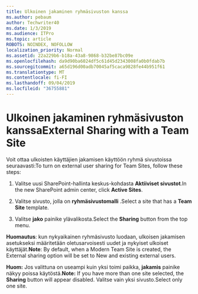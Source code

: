 ```yaml
---
title: Ulkoinen jakaminen ryhmäsivuston kanssa
ms.author: pebaum
author: Techwriter40
ms.date: 1/3/2019
ms.audience: ITPro
ms.topic: article
ROBOTS: NOINDEX, NOFOLLOW
localization_priority: Normal
ms.assetid: 22a229b6-b18a-43a8-9868-b32be87bc09e
ms.openlocfilehash: da9d90ba6024df5c61d45d2343008fa0b0fdab7b
ms.sourcegitcommit: a65d196d00adb70045af5caca9828fe44b951f61
ms.translationtype: MT
ms.contentlocale: fi-FI
ms.lasthandoff: 09/04/2019
ms.locfileid: "36755881"
---
```

# <a name="external-sharing-with-a-team-site"></a><span data-ttu-id="9cca6-102">Ulkoinen jakaminen ryhmäsivuston kanssa</span><span class="sxs-lookup"><span data-stu-id="9cca6-102">External Sharing with a Team Site</span></span>

<span data-ttu-id="9cca6-103">Voit ottaa ulkoisten käyttäjien jakamisen käyttöön ryhmä sivustoissa seuraavasti:</span><span class="sxs-lookup"><span data-stu-id="9cca6-103">To turn on external user sharing for Team Sites, follow these steps:</span></span> 
  
1. <span data-ttu-id="9cca6-104">Valitse uusi SharePoint-hallinta keskus-kohdasta **Aktiiviset sivustot**.</span><span class="sxs-lookup"><span data-stu-id="9cca6-104">In the new SharePoint admin center, click **Active Sites**.</span></span>
  
2. <span data-ttu-id="9cca6-105">Valitse sivusto, jolla on **ryhmäsivustomalli** .</span><span class="sxs-lookup"><span data-stu-id="9cca6-105">Select a site that has a **Team Site** template.</span></span> 
  
3. <span data-ttu-id="9cca6-106">Valitse **jako** painike ylävalikosta.</span><span class="sxs-lookup"><span data-stu-id="9cca6-106">Select the **Sharing** button from the top menu.</span></span> 
  
 <span data-ttu-id="9cca6-107">**Huomautus**: kun nykyaikainen ryhmäsivusto luodaan, ulkoisen jakamisen asetukseksi määritetään oletusarvoisesti uudet ja nykyiset ulkoiset käyttäjät.</span><span class="sxs-lookup"><span data-stu-id="9cca6-107">**Note**: By default, when a Modern Team Site is created, the External sharing option will be set to New and existing external users.</span></span> 
  
 <span data-ttu-id="9cca6-108">**Huom:** Jos valittuna on useampi kuin yksi toimi paikka, **jakamis** painike näkyy poissa käytöstä.</span><span class="sxs-lookup"><span data-stu-id="9cca6-108">**Note:** If you have more than one site selected, the **Sharing** button will appear disabled.</span></span> <span data-ttu-id="9cca6-109">Valitse vain yksi sivusto.</span><span class="sxs-lookup"><span data-stu-id="9cca6-109">Select only one site.</span></span> 
  

